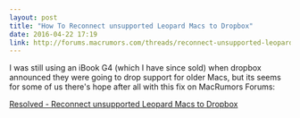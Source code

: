 ```yaml
---
layout: post
title: "How To Reconnect unsupported Leopard Macs to Dropbox"
date: 2016-04-22 17:19
link: http://forums.macrumors.com/threads/reconnect-unsupported-leopard-macs-to-dropbox.1865621/
---
```


 I was still using an iBook G4 (which I have since sold) when dropbox announced they were going to drop support for older Macs, but its seems for some of us there's hope after all with this fix on MacRumors Forums: 
 
 [Resolved - Reconnect unsupported Leopard Macs to Dropbox](http://forums.macrumors.com/threads/reconnect-unsupported-leopard-macs-to-dropbox.1865621/)



